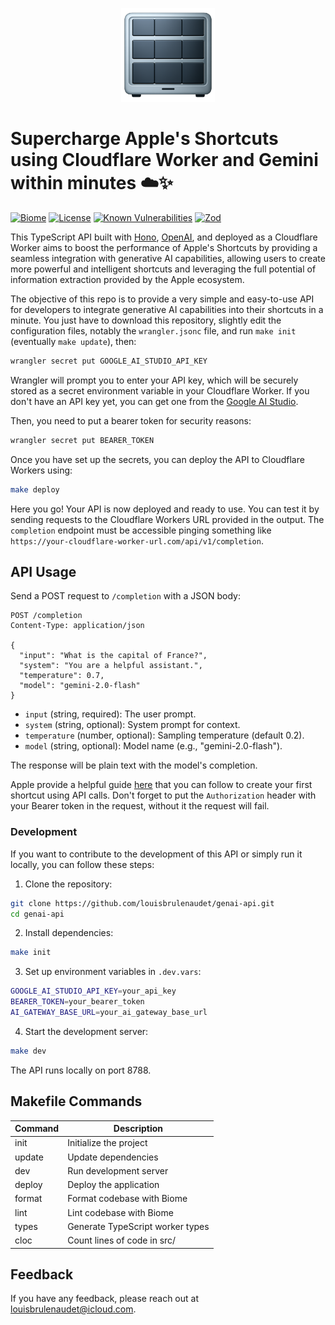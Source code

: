 <p align="center">
  <img src="assets/thumbnail.png" alt="Bodyboard Thumbnail" height="150" />
</p>

# Supercharge Apple's Shortcuts using Cloudflare Worker and Gemini within minutes ☁️✨

[![Biome](https://img.shields.io/badge/lint-biome-blue?logo=biome)](https://biomejs.dev/)
[![License](https://img.shields.io/badge/License-Apache_2.0-blue.svg)](./LICENSE)
[![Known Vulnerabilities](https://snyk.io/test/github/louisbrulenaudet/genai-api/badge.svg)](https://snyk.io/test/github/louisbrulenaudet/genai-api)
[![Zod](https://img.shields.io/badge/validation-zod-blueviolet?logo=zod)](https://github.com/colinhacks/zod)

This TypeScript API built with [Hono](https://hono.dev/), [OpenAI](https://openai.com/), and deployed as a Cloudflare Worker aims to boost the performance of Apple's Shortcuts by providing a seamless integration with generative AI capabilities, allowing users to create more powerful and intelligent shortcuts and leveraging the full potential of information extraction provided by the Apple ecosystem.

The objective of this repo is to provide a very simple and easy-to-use API for developers to integrate generative AI capabilities into their shortcuts in a minute. You just have to download this repository, slightly edit the configuration files, notably the `wrangler.jsonc` file, and run `make init` (eventually `make update`), then:

```bash
wrangler secret put GOOGLE_AI_STUDIO_API_KEY
````

Wrangler will prompt you to enter your API key, which will be securely stored as a secret environment variable in your Cloudflare Worker. If you don't have an API key yet, you can get one from the [Google AI Studio](https://aistudio.google.com/apikey).

Then, you need to put a bearer token for security reasons:

```bash
wrangler secret put BEARER_TOKEN
```

Once you have set up the secrets, you can deploy the API to Cloudflare Workers using:

```bash
make deploy
```

Here you go! Your API is now deployed and ready to use. You can test it by sending requests to the Cloudflare Workers URL provided in the output. The `completion` endpoint must be accessible pinging something like `https://your-cloudflare-worker-url.com/api/v1/completion`.

## API Usage

Send a POST request to `/completion` with a JSON body:

```http
POST /completion
Content-Type: application/json

{
  "input": "What is the capital of France?",
  "system": "You are a helpful assistant.",
  "temperature": 0.7,
  "model": "gemini-2.0-flash"
}
```

- `input` (string, required): The user prompt.
- `system` (string, optional): System prompt for context.
- `temperature` (number, optional): Sampling temperature (default 0.2).
- `model` (string, optional): Model name (e.g., "gemini-2.0-flash").

The response will be plain text with the model's completion.

Apple provide a helpful guide [here](https://support.apple.com/fr-fr/guide/shortcuts/apd58d46713f/ios) that you can follow to create your first shortcut using API calls. Don't forget to put the `Authorization` header with your Bearer token in the request, without it the request will fail.

### Development

If you want to contribute to the development of this API or simply run it locally, you can follow these steps:

1. Clone the repository:

```sh
git clone https://github.com/louisbrulenaudet/genai-api.git
cd genai-api
```

2. Install dependencies:

```sh
make init
```

3. Set up environment variables in `.dev.vars`:

```sh
GOOGLE_AI_STUDIO_API_KEY=your_api_key
BEARER_TOKEN=your_bearer_token
AI_GATEWAY_BASE_URL=your_ai_gateway_base_url
```

4. Start the development server:

```sh
make dev
```

The API runs locally on port 8788.

## Makefile Commands

| Command   | Description                                 |
|-----------|---------------------------------------------|
| init      | Initialize the project                      |
| update    | Update dependencies                         |
| dev       | Run development server                      |
| deploy    | Deploy the application                      |
| format    | Format codebase with Biome                  |
| lint      | Lint codebase with Biome                    |
| types     | Generate TypeScript worker types            |
| cloc      | Count lines of code in src/                 |

## Feedback
If you have any feedback, please reach out at [louisbrulenaudet@icloud.com](mailto:louisbrulenaudet@icloud.com).
